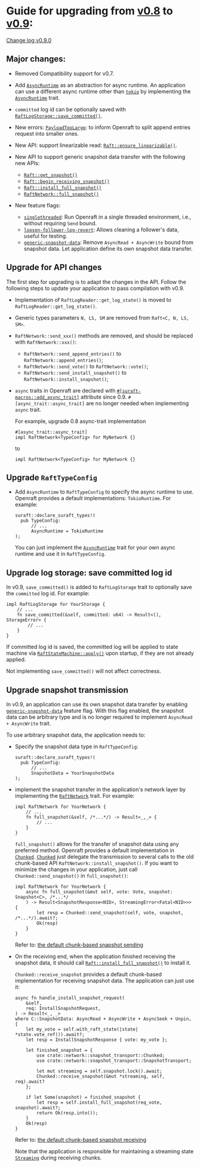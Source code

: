 # Guide for upgrading from [v0.8](https://github.com/suraft/suraft/tree/v0.8.9) to [v0.9](https://github.com/suraft/suraft/tree/release-0.9):

[Change log v0.9.0](https://github.com/suraft/suraft/blob/release-0.9/change-log.md)

## Major changes:

- Removed Compatibility support for v0.7.

- Add [`AsyncRuntime`][] as an abstraction for async runtime.
  An application can use a different async runtime other than [`tokio`][] by implementing the [`AsyncRuntime`] trait.

- `committed` log id can be optionally saved with [`RaftLogStorage::save_committed()`][].

- New errors: [`PayloadTooLarge`][]: to inform Openraft to split append entries request into smaller ones.

- New API: support linearizable read: [`Raft::ensure_linearizable()`][].

- New API to support generic snapshot data transfer with the following new APIs:

    - [`Raft::get_snapshot()`][]
    - [`Raft::begin_receiving_snapshot()`][]
    - [`Raft::install_full_snapshot()`][]
    - [`RaftNetwork::full_snapshot()`][]

- New feature flags:

    - [`singlethreaded`][]: Run Openraft in a single threaded environment, i.e., without requiring `Send` bound.
    - [`loosen-follower-log-revert`][]: Allows cleaning a follower's data, useful for testing.
    - [`generic-snapshot-data`][]: Remove `AsyncRead + AsyncWrite` bound from snapshot data. Let application define its
      own snapshot data transfer.

## Upgrade for API changes

The first step for upgrading is to adapt the changes in the API.
Follow the following steps to update your application to pass compilation with v0.9.

- Implementation of `RaftLogReader::get_log_state()` is moved to `RaftLogReader::get_log_state()`.

- Generic types parameters `N, LS, SM` are removed from `Raft<C, N, LS, SM>`.

- `RaftNetwork::send_xxx()` methods are removed, and should be replaced with `RaftNetwork::xxx()`:
    - `RaftNetwork::send_append_entries()` to `RaftNetwork::append_entries()`;
    - `RaftNetwork::send_vote()` to `RaftNetwork::vote()`;
    - `RaftNetwork::send_install_snapshot()` to `RaftNetwork::install_snapshot()`;

- `async` traits in Openraft are declared with [`#[suraft-macros::add_async_trait]`][`suraft-macros`] attribute since
  0.9.
  `#[async_trait::async_trait]` are no longer needed when implementing `async` trait.

  For example, upgrade 0.8 async-trait implementation
  ```ignore
  #[async_trait::async_trait]
  impl RaftNetwork<TypeConfig> for MyNetwork {}
  ```

  to

  ```ignore
  impl RaftNetwork<TypeConfig> for MyNetwork {}
  ```

## Upgrade `RaftTypeConfig`

- Add `AsyncRuntime` to `RaftTypeConfig` to specify the async runtime to use.
  Openraft provides a default implementations: `TokioRuntime`.
  For example:
  ```ignore
  suraft::declare_suraft_types!(
    pub TypeConfig:
        // ...
        AsyncRuntime = TokioRuntime
  );
  ```

  You can just implement the [`AsyncRuntime`][] trait for your own async runtime and use it in `RaftTypeConfig`.

## Upgrade log storage: save committed log id

In v0.9, `save_committed()` is added to `RaftLogStorage` trait to optionally save the `committed` log id.
For example:

```ignore
impl RaftLogStorage for YourStorage {
    // ...
    fn save_committed(&self, committed: u64) -> Result<(), StorageError> {
        // ...
    }
}
```

If committed log id is saved,
the committed log will be applied to state machine via [`RaftStateMachine::apply()`][] upon startup,
if they are not already applied.

Not implementing `save_committed()` will not affect correctness.

## Upgrade snapshot transmission

In v0.9, an application can use its own snapshot data transfer by enabling [`generic-snapshot-data`][] feature flag.
With this flag enabled, the snapshot data can be arbitrary type
and is no longer required to implement `AsyncRead + AsyncWrite` trait.

To use arbitrary snapshot data, the application needs to:

- Specify the snapshot data type in `RaftTypeConfig`:
  ```ignore
  suraft::declare_suraft_types!(
    pub TypeConfig:
        // ...
        SnapshotData = YourSnapshotData
  );
  ```

- implement the snapshot transfer in the application's network layer by implementing the [`RaftNetwork`] trait.
  For example:
  ```ignore
  impl RaftNetwork for YourNetwork {
      // ...
      fn full_snapshot(&self, /*...*/) -> Result<_,_> {
          // ...
      }
  }
  ```

  `full_snapshot()` allows for the transfer of snapshot data using any preferred method.
  Openraft provides a default implementation in [`Chunked`][].
  [`Chunked`][] just delegate the transmission to several calls
  to the old chunk-based API `RaftNetwork::install_snapshot()`.
  If you want to minimize the changes in your application,
  just call `Chunked::send_snapshot()` in `full_snapshot()`:
  ```ignore 
  impl RaftNetwork for YourNetwork {
      async fn full_snapshot(&mut self, vote: Vote, snapshot: Snapshot<C>, /*...*/
      ) -> Result<SnapshotResponse<NID>, StreamingError<Fatal<NID>>> {
          let resp = Chunked::send_snapshot(self, vote, snapshot, /*...*/).await?;
          Ok(resp)
      }
  }
  ``` 

  Refer
  to: [the default chunk-based snapshot sending](https://github.com/suraft/suraft/blob/2cc7170ffaf87c674e5ca13370402528f8ab3958/suraft/src/network/network.rs#L129)

- On the receiving end,
  when the application finished receiving the snapshot data,
  it should call [`Raft::install_full_snapshot()`][] to install it.

  `Chunked::receive_snapshot` provides a default chunk-based implementation for receiving snapshot data.
  The application can just use it:

  ```ignore
  async fn handle_install_snapshot_request(
      &self,
      req: InstallSnapshotRequest,
  ) -> Result<_, _>
  where C::SnapshotData: AsyncRead + AsyncWrite + AsyncSeek + Unpin,
  {
      let my_vote = self.with_raft_state(|state| *state.vote_ref()).await?;
      let resp = InstallSnapshotResponse { vote: my_vote };

      let finished_snapshot = {
          use crate::network::snapshot_transport::Chunked;
          use crate::network::snapshot_transport::SnapshotTransport;

          let mut streaming = self.snapshot.lock().await;
          Chunked::receive_snapshot(&mut *streaming, self, req).await?
      };

      if let Some(snapshot) = finished_snapshot {
          let resp = self.install_full_snapshot(req_vote, snapshot).await?;
          return Ok(resp.into());
      }
      Ok(resp)
  }
  ```

  Refer
  to: [the default chunk-based snapshot receiving](https://github.com/suraft/suraft/blob/c9a463f5ce73d1e7dd66eabfe909fe8d5a087f0e/suraft/src/raft/mod.rs#L447)

  Note that the application is responsible for maintaining a streaming state [`Streaming`][]
  during receiving chunks.

[`AsyncRuntime`]:                     `crate::AsyncRuntime`

[`RPCOption`]:                        `crate::network::RPCOption`

[`Chunked`]:                          `crate::network::snapshot_transport::Chunked`

[`Chunked::receive_snapshot`]:        `crate::network::snapshot_transport::Chunked::receive_snapshot`

[`Streaming`]:                        `crate::network::snapshot_transport::Streaming`

[`PayloadTooLarge`]:                  `crate::error::PayloadTooLarge`

[`Raft::ensure_linearizable()`]:      `crate::Raft::ensure_linearizable`

[`Raft::get_snapshot()`]:             `crate::Raft::get_snapshot`

[`Raft::begin_receiving_snapshot()`]: `crate::Raft::begin_receiving_snapshot`

[`Raft::install_full_snapshot()`]:    `crate::Raft::install_full_snapshot`

[`RaftNetwork`]:                      `crate::network::RaftNetwork`

[`RaftNetwork::full_snapshot()`]:     `crate::network::v2::RaftNetworkV2::full_snapshot`

[`RaftLogStorage::save_committed()`]: `crate::storage::RaftLogStorage::save_committed`

[`RaftStateMachine::apply()`]:        `crate::storage::RaftStateMachine::apply`

[`singlethreaded`]:              `crate::docs::feature_flags#feature-flag-singlethreaded`

[`loosen-follower-log-revert`]:  `crate::docs::feature_flags#feature-flag-loosen-follower-log-revert`

[`generic-snapshot-data`]:       `crate::docs::feature_flags#feature-flag-generic-snapshot-data`

[`tracing-log`]:                 `crate::docs::feature_flags#feature-flag-tracing-log`

[`suraft-macros`]: https://docs.rs/suraft-macros/latest/suraft_macros/

[`tokio`]: https://tokio.rs/

[`monoio`]: https://github.com/bytedance/monoio
